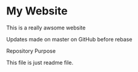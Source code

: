 # My Website

This is a really awsome website

Updates made on master on GitHub before rebase

Repository Purpose

This file is just readme file.
